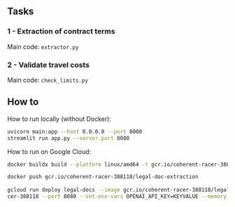 ## Tasks
### 1 - Extraction of contract terms
Main code: `extractor.py`
### 2 - Validate travel costs
Main code: `check_limits.py`

## How to

How to run locally (without Docker):
```bash
uvicorn main:app --host 0.0.0.0 --port 8000 
streamlit run app.py --server.port 8080
```

How to run on Google Cloud:
```bash
docker buildx build --platform linux/amd64 -t gcr.io/coherent-racer-388118/legal-doc-extraction .  

docker push gcr.io/coherent-racer-388118/legal-doc-extraction  
 
gcloud run deploy legal-docs --image gcr.io/coherent-racer-388118/legal-doc-extraction --platform managed --region us-central1 --project coherent-ra
cer-388118 --port 8080 --set-env-vars OPENAI_API_KEY=KEYVALUE --memory 2Gi
```
